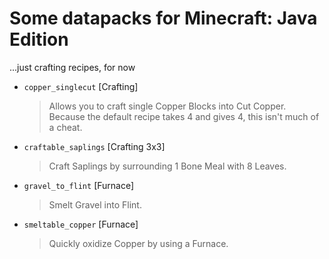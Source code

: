 # Some datapacks for Minecraft: Java Edition

...just crafting recipes, for now

* `copper_singlecut` [Crafting]
    > Allows you to craft single Copper Blocks into Cut Copper.  
    > Because the default recipe takes 4 and gives 4, this isn't much of a cheat.
* `craftable_saplings` [Crafting 3x3]
    > Craft Saplings by surrounding 1 Bone Meal with 8 Leaves.
* `gravel_to_flint` [Furnace]
    > Smelt Gravel into Flint.
* `smeltable_copper` [Furnace]
    > Quickly oxidize Copper by using a Furnace.